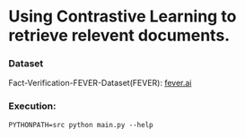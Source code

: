 # Using Contrastive Learning to retrieve relevent documents.

### Dataset

Fact-Verification-FEVER-Dataset(FEVER): [fever.ai](https://fever.ai)

### Execution:

```PYTHONPATH=src python main.py --help```
